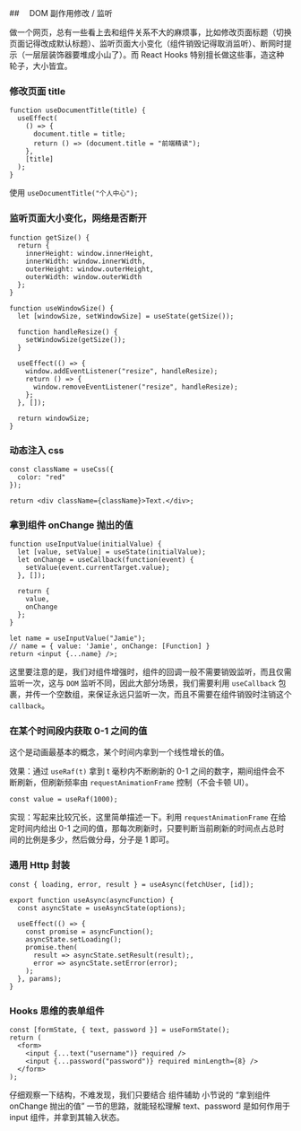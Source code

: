 ##　 DOM 副作用修改 / 监听

做一个网页，总有一些看上去和组件关系不大的麻烦事，比如修改页面标题（切换页面记得改成默认标题）、监听页面大小变化（组件销毁记得取消监听）、断网时提示（一层层装饰器要堆成小山了）。而 React Hooks 特别擅长做这些事，造这种轮子，大小皆宜。

### 修改页面 title

```
function useDocumentTitle(title) {
  useEffect(
    () => {
      document.title = title;
      return () => (document.title = "前端精读");
    },
    [title]
  );
}

```

使用 `useDocumentTitle("个人中心");`

### 监听页面大小变化，网络是否断开

```
function getSize() {
  return {
    innerHeight: window.innerHeight,
    innerWidth: window.innerWidth,
    outerHeight: window.outerHeight,
    outerWidth: window.outerWidth
  };
}

function useWindowSize() {
  let [windowSize, setWindowSize] = useState(getSize());

  function handleResize() {
    setWindowSize(getSize());
  }

  useEffect(() => {
    window.addEventListener("resize", handleResize);
    return () => {
      window.removeEventListener("resize", handleResize);
    };
  }, []);

  return windowSize;
}
```

### 动态注入 css

```
const className = useCss({
  color: "red"
});

return <div className={className}>Text.</div>;
```

### 拿到组件 onChange 抛出的值

```
function useInputValue(initialValue) {
  let [value, setValue] = useState(initialValue);
  let onChange = useCallback(function(event) {
    setValue(event.currentTarget.value);
  }, []);

  return {
    value,
    onChange
  };
}

let name = useInputValue("Jamie");
// name = { value: 'Jamie', onChange: [Function] }
return <input {...name} />;
```

这里要注意的是，我们对组件增强时，组件的回调一般不需要销毁监听，而且仅需监听一次，这与 `DOM` 监听不同，因此大部分场景，我们需要利用 `useCallback` 包裹，并传一个空数组，来保证永远只监听一次，而且不需要在组件销毁时注销这个 `callback`。

### 在某个时间段内获取 0-1 之间的值

这个是动画最基本的概念，某个时间内拿到一个线性增长的值。

效果：通过 `useRaf(t)` 拿到 t 毫秒内不断刷新的 0-1 之间的数字，期间组件会不断刷新，但刷新频率由 `requestAnimationFrame` 控制（不会卡顿 UI）。

`const value = useRaf(1000);`

实现：写起来比较冗长，这里简单描述一下。利用 `requestAnimationFrame` 在给定时间内给出 0-1 之间的值，那每次刷新时，只要判断当前刷新的时间点占总时间的比例是多少，然后做分母，分子是 1 即可。

### 通用 Http 封装

`const { loading, error, result } = useAsync(fetchUser, [id]);`

```
export function useAsync(asyncFunction) {
  const asyncState = useAsyncState(options);

  useEffect(() => {
    const promise = asyncFunction();
    asyncState.setLoading();
    promise.then(
      result => asyncState.setResult(result);,
      error => asyncState.setError(error);
    );
  }, params);
}
```

### Hooks 思维的表单组件

```
const [formState, { text, password }] = useFormState();
return (
  <form>
    <input {...text("username")} required />
    <input {...password("password")} required minLength={8} />
  </form>
);
```

仔细观察一下结构，不难发现，我们只要结合 组件辅助 小节说的 “拿到组件 onChange 抛出的值” 一节的思路，就能轻松理解 text、password 是如何作用于 input 组件，并拿到其输入状态。